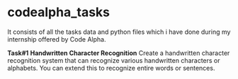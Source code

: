 # codealpha_tasks
It consists of all the tasks data and python files which i have done during my internship offered by Code Alpha.

**Task#1**
**Handwritten Character Recognition**
Create a handwritten character recognition system that can recognize various handwritten characters or
alphabets. You can extend this to recognize entire words or sentences.
